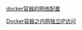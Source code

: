 [docker容器的网络配置](https://blog.csdn.net/ithaibiantingsong/article/details/81386307)

[Docker容器之内网独立IP访问](https://blog.51cto.com/u_10693404/2157142)
